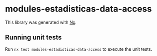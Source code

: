 # modules-estadisticas-data-access

This library was generated with [Nx](https://nx.dev).

## Running unit tests

Run `nx test modules-estadisticas-data-access` to execute the unit tests.
